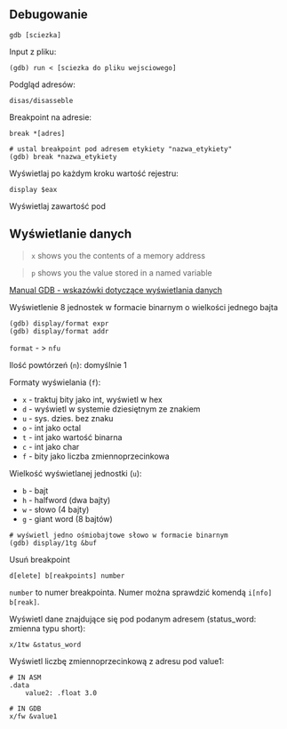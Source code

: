 ## Debugowanie

```
gdb [sciezka]
```

Input z pliku:

```
(gdb) run < [sciezka do pliku wejsciowego]
```

Podgląd adresów:

```
disas/disasseble
```

Breakpoint na adresie:

```
break *[adres]
```

```
# ustal breakpoint pod adresem etykiety "nazwa_etykiety"
(gdb) break *nazwa_etykiety
```

Wyświetlaj po każdym kroku wartość rejestru:

```
display $eax
```

Wyświetlaj zawartość pod

## Wyświetlanie danych

> `x` shows you the contents of a memory address

> `p` shows you the value stored in a named variable

[Manual GDB - wskazówki dotyczące wyświetlania danych](ftp://ftp.gnu.org/old-gnu/Manuals/gdb/html_chapter/gdb_9.html#SEC56)

Wyświetlenie 8 jednostek w formacie binarnym o wielkości jednego bajta

```
(gdb) display/format expr
(gdb) display/format addr
```

`format` - > `nfu`

Ilość powtórzeń (`n`): domyślnie 1

Formaty wyświelania (`f`):

- `x` - traktuj bity jako int, wyświetl w hex
- `d` - wyświetl w systemie dziesiętnym ze znakiem
- `u` - sys. dzies. bez znaku
- `o` - int jako octal
- `t` - int jako wartość binarna
- `c` - int jako char
- `f` - bity jako liczba zmiennoprzecinkowa

Wielkość wyświetlanej jednostki (`u`):

- `b` - bajt
- `h` - halfword (dwa bajty)
- `w` - słowo (4 bajty)
- `g` - giant word (8 bajtów)

```
# wyświetl jedno ośmiobajtowe słowo w formacie binarnym
(gdb) display/1tg &buf
```

Usuń breakpoint

```
d[elete] b[reakpoints] number
```

`number` to numer breakpointa.
Numer można sprawdzić komendą `i[nfo] b[reak]`.

Wyświetl dane znajdujące się pod podanym adresem (status_word: zmienna typu short):

```
x/1tw &status_word
```

Wyświetl liczbę zmiennoprzecinkową z adresu pod value1:

```
# IN ASM
.data
    value2: .float 3.0

# IN GDB
x/fw &value1
```
